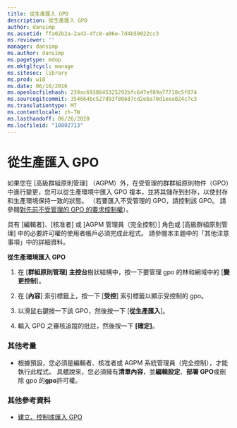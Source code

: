 ```yaml
---
title: 從生產匯入 GPO
description: 從生產匯入 GPO
author: dansimp
ms.assetid: ffa02b2a-2a43-4fc0-a06e-7d4b59022cc3
ms.reviewer: ''
manager: dansimp
ms.author: dansimp
ms.pagetype: mdop
ms.mktglfcycl: manage
ms.sitesec: library
ms.prod: w10
ms.date: 06/16/2016
ms.openlocfilehash: 239ac6938645325292bfc647ef89a77710c5f074
ms.sourcegitcommit: 354664bc527d93f80687cd2eba70d1eea024c7c3
ms.translationtype: MT
ms.contentlocale: zh-TW
ms.lasthandoff: 06/26/2020
ms.locfileid: "10802713"
---
```

# 從生產匯入 GPO


如果您在 [高級群組原則管理] （AGPM）外，在受管理的群群組原則物件（GPO）中進行變更，您可以從生產環境中匯入 GPO 複本，並將其儲存到封存，以使封存和生產環境保持一致的狀態。 （若要匯入不受管理的 GPO，請控制該 GPO。 請參閱[對先前不受管理的 GPO 的要求控制權](request-control-of-a-previously-uncontrolled-gpo.md)）。

具有 [編輯者]、[核准者] 或 [AGPM 管理員（完全控制）] 角色或 [高級群組原則管理] 中的必要許可權的使用者帳戶必須完成此程式。 請參閱本主題中的「其他注意事項」中的詳細資料。

**從生產環境匯入 GPO**

1.  在 [**群組原則管理] 主控台**樹狀結構中，按一下要管理 gpo 的林和網域中的 [**變更控制**]。

2.  在 [**內容**] 索引標籤上，按一下 [**受控**] 索引標籤以顯示受控制的 gpo。

3.  以滑鼠右鍵按一下該 GPO，然後按一下 [**從生產匯入**]。

4.  輸入 GPO 之審核追蹤的批註，然後按一下 **[確定]**。

### 其他考量

-   根據預設，您必須是編輯者、核准者或 AGPM 系統管理員（完全控制），才能執行此程式。 具體說來，您必須擁有**清單內容**，並**編輯設定**、**部署 GPO**或刪除 gpo 的**gpo**許可權。

### 其他參考資料

-   [建立、控制或匯入 GPO](creating-controlling-or-importing-a-gpo-editor.md)

 

 





